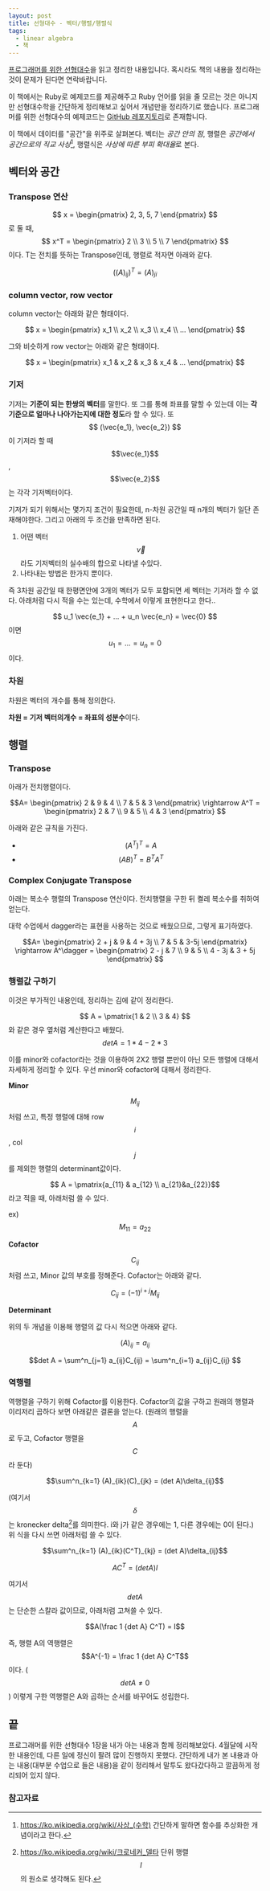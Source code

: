 ```yaml
---
layout: post
title: 선형대수 - 벡터/행렬/행렬식
tags:
  - linear algebra
  - 책
---
```


[프로그래머를 위한 선형대수](http://www.kyobobook.co.kr/product/detailViewKor.laf?ejkGb=KOR&barcode=9791160501308)을 읽고 정리한 내용입니다. 혹시라도 책의 내용을 정리하는 것이 문제가 된다면 연락바랍니다.

이 책에서는 Ruby로 예제코드를 제공해주고 Ruby 언어를 읽을 줄 모르는 것은 아니지만 선형대수학을 간단하게 정리해보고 싶어서 개념만을 정리하기로 했습니다. 프로그래머를 위한 선형대수의 예제코드는 [GitHub 레포지토리](https://github.com/gilbutITbook/006802)로 존재합니다.

이 책에서 데이터를 "공간"을 위주로 살펴본다. 벡터는 *공간 안의 점*, 행렬은 *공간에서 공간으로의 직교 사상*[^morphism], 행렬식은 *사상에 따른 부피 확대율*로 본다.

## 벡터와 공간

### Transpose 연산

$$ x = \begin{pmatrix} 2, 3, 5, 7 \end{pmatrix} $$로 둘 때, $$ x^T = \begin{pmatrix} 2 \\ 3 \\ 5 \\ 7 \end{pmatrix} $$이다. T는 전치를 뜻하는 Transpose인데, 행렬로 적자면 아래와 같다.

$$((A)_{ij})^T = (A)_{ji} $$

### column vector, row vector

column vector는 아래와 같은 형태이다.

$$ x = \begin{pmatrix} x_1 \\ x_2 \\ x_3 \\ x_4 \\ ... \end{pmatrix} $$

그와 비슷하게 row vector는 아래와 같은 형태이다.

$$ x = \begin{pmatrix} x_1 & x_2 & x_3 & x_4 & ... \end{pmatrix} $$

### 기저

기저는 **기준이 되는 한쌍의 벡터**를 말한다. 또 그를 통해 좌표를 말할 수 있는데 이는 **각 기준으로 얼마나 나아가는지에 대한 정도**라 할 수 있다. 또 $$ (\vec{e_1}, \vec{e_2}) $$이 기저라 할 때 $$\vec{e_1}$$, $$\vec{e_2}$$는 각각 기저벡터이다.

기저가 되기 위해서는 몇가지 조건이 필요한데, n-차원 공간일 때 n개의 벡터가 일단 존재해야한다. 그리고 아래의 두 조건을 만족하면 된다.

1. 어떤 벡터 $$ \vec{v} $$라도 기저벡터의 실수배의 합으로 나타낼 수있다.
2. 나타내는 방법은 한가지 뿐이다.

즉 3차원 공간일 때 한평면안에 3개의 벡터가 모두 포함되면 세 벡터는 기저라 할 수 없다. 아래처럼 다시 적을 수는 있는데, 수학에서 이렇게 표현한다고 한다..

$$ u_1 \vec{e_1} + ... + u_n \vec{e_n} = \vec{0} $$이면 $$u_1 = ... = u_n = 0$$이다.

### 차원

차원은 벡터의 개수를 통해 정의한다.

**차원 = 기저 벡터의개수 = 좌표의 성분수**이다.

## 행렬

### Transpose

아래가 전치행렬이다.

$$A= \begin{pmatrix} 2 & 9 & 4 \\ 7 & 5 & 3 \end{pmatrix} \rightarrow A^T = \begin{pmatrix} 2 & 7 \\ 9 & 5 \\ 4 & 3 \end{pmatrix} $$

아래와 같은 규칙을 가진다.

- $$(A^T)^T = A$$
- $$(AB)^T = B^TA^T$$

### Complex Conjugate Transpose

아래는 복소수 행렬의 Transpose 연산이다. 전치행렬을 구한 뒤 켤레 복소수를 취하여 얻는다.

대학 수업에서 dagger라는 표현을 사용하는 것으로 배웠으므로, 그렇게 표기하였다.

$$A= \begin{pmatrix} 2 + j & 9 & 4 + 3j \\ 7 & 5 & 3-5j \end{pmatrix} \rightarrow A^\dagger = \begin{pmatrix} 2 - j & 7 \\ 9 & 5 \\ 4 - 3j & 3 + 5j \end{pmatrix} $$

### 행렬값 구하기 

이것은 부가적인 내용인데, 정리하는 김에 같이 정리한다.

$$ A = \pmatrix{1 & 2 \\ 3 & 4} $$와 같은 경우 옆처럼 계산한다고 배웠다. $$ det A = 1 *4 - 2 * 3$$

이를 minor와 cofactor라는 것을 이용하여 2X2 행렬 뿐만이 아닌 모든 행렬에 대해서 자세하게 정리할 수 있다. 우선 minor와 cofactor에 대해서 정리한다.

**Minor**

$$M_{ij}$$처럼 쓰고, 특정 행렬에 대해 row $$i$$, col $$j$$를 제외한 행렬의 determinant값이다.

$$ A = \pmatrix{a_{11} & a_{12} \\ a_{21}&a_{22}}$$라고 적을 때, 아래처럼 쓸 수 있다.

ex) $$M_{11} = a_{22}$$

**Cofactor**

$$C_{ij}$$처럼 쓰고, Minor 값의 부호를 정해준다. Cofactor는 아래와 같다.

$$C_{ij} = (-1)^{i+j}M_{ij}$$

**Determinant**

위의 두 개념을 이용해 행렬의 값 다시 적으면 아래와 같다.

$$(A)_{ij} = a_{ij}$$

$$det A = \sum^n_{j=1} a_{ij}C_{ij} = \sum^n_{i=1} a_{ij}C_{ij} $$

### 역행렬

역행렬을 구하기 위해 Cofactor를 이용한다. Cofactor의 값을 구하고 원래의 행렬과 이리저리 곱하다 보면 아래같은 결론을 얻는다. (원래의 행렬을 $$A$$로 두고, Cofactor 행렬을 $$C$$라 둔다)

$$\sum^n_{k=1} (A)_{ik}(C)_{jk} = (det A)\delta_{ij}$$

(여기서 $$\delta$$는 kronecker delta[^kronecker-delta]를 의미한다. i와 j가 같은 경우에는 1, 다른 경우에는 0이 된다.) 위 식을 다시 쓰면 아래처럼 쓸 수 있다.

$$\sum^n_{k=1} (A)_{ik}(C^T)_{kj} = (det A)\delta_{ij}$$

$$AC^T = (det A)I$$

여기서 $$det A$$는 단순한 스칼라 값이므로, 아래처럼 고쳐쓸 수 있다.

$$A(\frac 1 {det A} C^T) = I$$

즉, 행렬 A의 역행렬은 $$A^{-1} = \frac 1 {det A} C^T$$이다. ($$ det A \neq 0$$) 이렇게 구한 역행렬은 A와 곱하는 순서를 바꾸어도 성립한다.

## 끝

프로그래머를 위한 선형대수 1장을 내가 아는 내용과 함께 정리해보았다. 4월달에 시작한 내용인데, 다른 일에 정신이 팔려 많이 진행하지 못했다. 간단하게 내가 본 내용과 아는 내용(대부분 수업으로 들은 내용)을 같이 정리해서 말투도 왔다갔다하고 깔끔하게 정리되어 있지 않다.

### 참고자료

[^morphism]: https://ko.wikipedia.org/wiki/사상_(수학) 간단하게 말하면 함수를 추상화한 개념이라고 한다.
[^kronecker-delta]: https://ko.wikipedia.org/wiki/크로네커_델타 단위 행렬 $$I$$의 원소로 생각해도 된다.